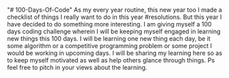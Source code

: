 "# 100-Days-Of-Code" 
As my every year routine, this new year too I made a checklist of things I really want to do in this year #resolutions. But this year I have decided to do something more interesting. I am giving myself a 100 days coding challenge wherein I will be keeping myself engaged in learning new things this 100 days. I will be learning one new thing each day, be it some algorithm or a competitive programming problem or some project I would be working in upcoming days. I will be sharing my learning here so as to keep myself motivated as well as help others glance through things. Ps feel free to pitch in your views about the learning.
